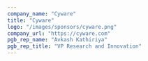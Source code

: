 ```yaml
---
company_name: "Cyware"
title: "Cyware"
logo: "/images/sponsors/cyware.png"
company_url: "https://cyware.com"
pgb_rep_name: "Avkash Kathiriya"
pgb_rep_title: "VP Research and Innovation"
---
```

